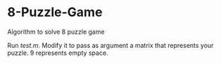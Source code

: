 # 8-Puzzle-Game
Algorithm to solve 8 puzzle game

Run *test.m*. Modify it to pass as argument a matrix that represents your puzzle. 9 represents empty space.
